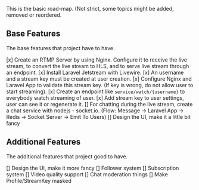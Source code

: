 This is the basic road-map. (Not strict, some topics might be added, removed or reordered.

## Base Features

The base features that project have to have.

[x] Create an RTMP Server by using Nginx. Configure it to receive the live stream, to convert the live stream to HLS, and to serve live stream through an endpoint.
[x] Install Laravel Jetstream with Livewire.
[x] An username and a stream key must be created at user creation.
[x] Configure Nginx and Laravel App to validate this stream key. (If key is wrong, do not allow user to start streaming).
[x] Create an endpoint like `service/watch/{username}` to everybody watch streaming of user. 
[x] Add stream key to user settings, user can see it or regenerate it.
[] For chatting during the live stream, create a chat service with nodejs - socket.io. (Flow: Message -> Laravel App -> Redis -> Socket Server -> Emit To Users)
[] Design the UI, make it a little bit fancy

## Additional Features

The additional features that project good to have.

[] Design the UI, make it more fancy
[] Follower system
[] Subscription system
[] Video quality support
[] Chat moderation things
[] Make Profile/StreamKey masked
